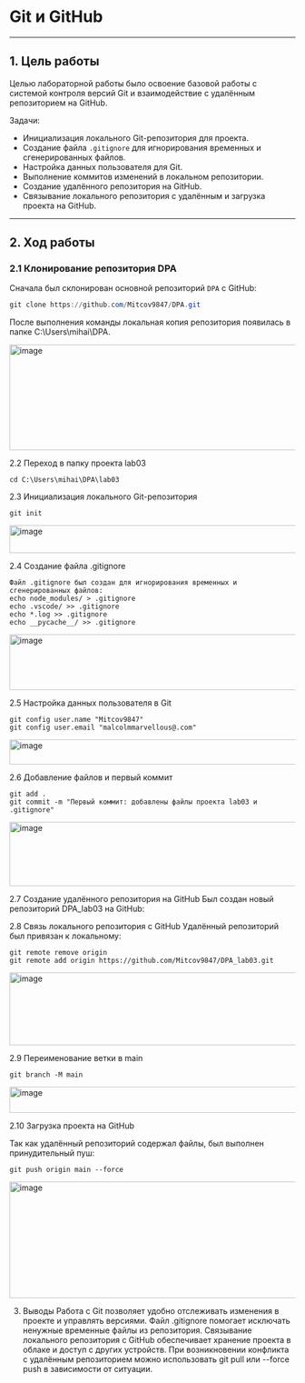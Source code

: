 # Git и GitHub  
---

## 1. Цель работы

Целью лабораторной работы было освоение базовой работы с системой контроля версий Git и взаимодействие с удалённым репозиторием на GitHub.  

Задачи:  
- Инициализация локального Git-репозитория для проекта.  
- Создание файла `.gitignore` для игнорирования временных и сгенерированных файлов.  
- Настройка данных пользователя для Git.  
- Выполнение коммитов изменений в локальном репозитории.  
- Создание удалённого репозитория на GitHub.  
- Связывание локального репозитория с удалённым и загрузка проекта на GitHub.  

---

## 2. Ход работы

### 2.1 Клонирование репозитория DPA  

Сначала был склонирован основной репозиторий `DPA` с GitHub:  

```powershell
git clone https://github.com/Mitcov9847/DPA.git
```
После выполнения команды локальная копия репозитория появилась в папке C:\Users\mihai\DPA.

<img width="917" height="186" alt="image" src="https://github.com/user-attachments/assets/88189491-6971-44a7-9d3d-9c3cacbe5106" />

2.2 Переход в папку проекта lab03
```
cd C:\Users\mihai\DPA\lab03
```
2.3 Инициализация локального Git-репозитория
```
git init
```
<img width="663" height="49" alt="image" src="https://github.com/user-attachments/assets/bee4b871-838f-4339-989e-616ecbfd4e70" />

2.4 Создание файла .gitignore
```
Файл .gitignore был создан для игнорирования временных и сгенерированных файлов:
echo node_modules/ > .gitignore
echo .vscode/ >> .gitignore
echo *.log >> .gitignore
echo __pycache__/ >> .gitignore
```
<img width="870" height="98" alt="image" src="https://github.com/user-attachments/assets/31b0f53b-5ac6-4709-8164-b05fe107712b" />

2.5 Настройка данных пользователя в Git
```
git config user.name "Mitcov9847"
git config user.email "malcolmmarvellous@.com"
```
<img width="1050" height="44" alt="image" src="https://github.com/user-attachments/assets/17d4444f-9969-404c-a140-4a979022e5f2" />

2.6 Добавление файлов и первый коммит
```
git add .
git commit -m "Первый коммит: добавлены файлы проекта lab03 и .gitignore"
```
<img width="1067" height="113" alt="image" src="https://github.com/user-attachments/assets/c802396e-2d32-4435-b007-9b5bb0046ed2" />

2.7 Создание удалённого репозитория на GitHub
Был создан новый репозиторий DPA_lab03 на GitHub:

2.8 Связь локального репозитория с GitHub
Удалённый репозиторий был привязан к локальному:
```
git remote remove origin
git remote add origin https://github.com/Mitcov9847/DPA_lab03.git
```
<img width="1069" height="128" alt="image" src="https://github.com/user-attachments/assets/842f46d8-247c-4ac7-8677-bb71ba723b5a" />

2.9 Переименование ветки в main
```
git branch -M main
```
<img width="808" height="46" alt="image" src="https://github.com/user-attachments/assets/d39d7108-e1e2-4faa-b010-9a5d2d1159ad" />

2.10 Загрузка проекта на GitHub

Так как удалённый репозиторий содержал файлы, был выполнен принудительный пуш:
```
git push origin main --force
```
<img width="804" height="205" alt="image" src="https://github.com/user-attachments/assets/89089919-8bf2-46c8-b2b8-6a719b1a9008" />

3. Выводы
Работа с Git позволяет удобно отслеживать изменения в проекте и управлять версиями.
Файл .gitignore помогает исключать ненужные временные файлы из репозитория.
Связывание локального репозитория с GitHub обеспечивает хранение проекта в облаке и доступ с других устройств.
При возникновении конфликта с удалённым репозиторием можно использовать git pull или --force push в зависимости от ситуации.

